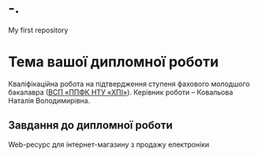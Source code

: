 # -.
My first repository
# Тема вашої дипломної роботи
Кваліфікаційна робота на підтвердження ступеня фахового молодшого
бакалавра ([ВСП «ППФК НТУ «ХПІ»](http://polytechnic.poltava.ua)).
Керівник роботи – Ковальова Наталія Володимирівна.
## Завдання до дипломної роботи 
Web-ресурс для інтернет-магазину з продажу електроніки
